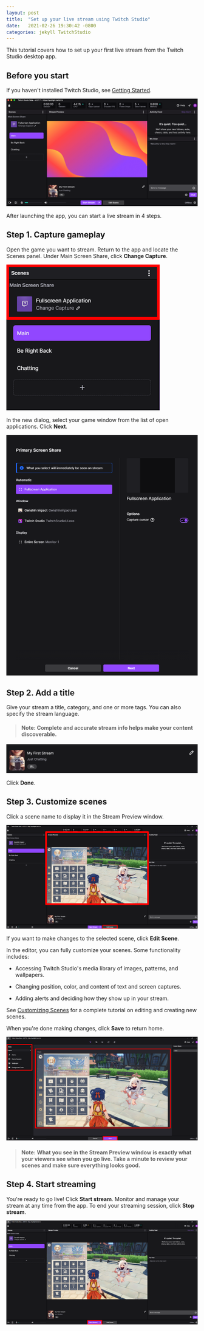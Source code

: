 ```yaml
---
layout: post
title:  "Set up your live stream using Twitch Studio"
date:   2021-02-26 19:30:42 -0800
categories: jekyll TwitchStudio
---
```


<!-- # How to set up your live stream with Twitch Studio  -->

This tutorial covers how to set up your first live stream from the Twitch Studio desktop app.

## Before you start

If you haven't installed Twitch Studio, see [Getting Started](Tutorial_Getting_Started.md). 

<!-- Overview of the Twitch Studio user interface.
![Twitch Studio main screen](/assets/twitch_studio_assets/main.png "Twitch Studio Main Screen") -->

![Twitch Studio main screen](https://raw.githubusercontent.com/rbec276/rbec276.github.io/master/assets/main.png)
<!-- <p align="center">
<img src="../assets/twitch_studio_assets/main.png" alt="Twitch Studio main screen" width="600">
</p> -->

After launching the app, you can start a live stream in 4 steps. 

## Step 1. Capture gameplay
Open the game you want to stream. Return to the app and locate the Scenes panel. Under Main Screen Share, click **Change Capture**. 

<!-- ![Scenes panel](/assets/twitch_studio_assets/scenes_panel.png "Twitch Studio Scenes panel") -->

![scenes panel](https://raw.githubusercontent.com/rbec276/rbec276.github.io/master/assets/scenes_panel.PNG)
<!-- <p align="center">
<img src="/assets/twitch_studio_assets/scenes_panel.png" alt="Twitch Studio scenes panel" width="300">
</p> -->

In the new dialog, select your game window from the list of open applications. Click **Next**.

<!-- ![Primary screen share](/assets/twitch_studio_assets/primary_screen_share.png "Twitch Studio Primary Screen Share dialog")  -->

![primary screen share](https://raw.githubusercontent.com/rbec276/rbec276.github.io/master/assets/primary_screen_share.PNG)
<!-- <p align="center">
<img src="/assets/twitch_studio_assets/game_screen.png" alt="Twitch Studio Primary Screen Share dialog" width="300">
</p> -->

<!-- ## Preview your stream
Click on a scene to view it in the Stream Preview window. Ensure alerts, media, transitions, and other features look how you intended.  -->

## Step 2. Add a title 
Give your stream a title, category, and one or more tags. You can also specify the stream language. 

<!-- Add more details to make your content searchable.  -->
>#### Note: Complete and accurate stream info helps make your content discoverable.

<!-- ![Stream info](/assets/twitch_studio_assets/stream_info.png "Twitch Studio stream info") -->

![stream info](https://raw.githubusercontent.com/rbec276/rbec276.github.io/master/assets/stream%20info.png)
<!-- <p align="center">
<img src="/assets/twitch_studio_assets/stream_info.png" alt="Twitch Studio stream info dialog" width="300">
</p> -->

Click **Done**.

<!-- >#### Note: Take one last moment to consult the Stream Preview window. What you see here is exactly how your stream will look to viewers.  -->

## Step 3. Customize scenes
Click a scene name to display it in the Stream Preview window.

 <!-- As you make changes, consult the Stream Preview window to make sure everything looks the way you intended.  -->

<!-- ![Stream Preview](/assets/twitch_studio_assets/stream_preview.png "Twitch Studio stream preview") -->

![stream preview](https://raw.githubusercontent.com/rbec276/rbec276.github.io/master/assets/stream_preview.PNG)
<!-- <p align="center">
<img src="/assets/twitch_studio_assets/stream_preview.png" alt="Twtich Studio stream preview" width="600">
</p> -->

If you want to make changes to the selected scene, click **Edit Scene**. 

<!-- Your screen will immediately switch to Editor mode, displaying an enlarged preview window and layers list for the selected scene. -->

In the editor, you can fully customize your scenes. Some functionality includes:

- Accessing Twitch Studio's media library of images, patterns, and wallpapers. 

- Changing position, color, and content of text and screen captures.

- Adding alerts and deciding how they show up in your stream. 

See [Customizing Scenes](Customizing_Scenes.md) for a complete tutorial on editing and creating new scenes.

When you're done making changes, click **Save** to return home.

![edit scene](https://raw.githubusercontent.com/rbec276/rbec276.github.io/master/assets/edit_scene.PNG)
<!-- <p align="center">
<img src="/assets/twitch_studio_assets/edit_scene.png" alt="Twitch Studio edit scene" width="600">
</p> -->

<!-- Continue customizing scenes until you're happy with how everything looks. -->

>#### Note: What you see in the Stream Preview window is exactly what your viewers see when you go live. Take a minute to review your scenes and make sure everything looks good.

<!-- Your stream will look to viewers exactly as it appears in the Stream Preview window. Take a minute to click through your scenes and make sure everything looks the way you want it to look. -->

## Step 4. Start streaming
You're ready to go live! Click **Start stream**. Monitor and manage your stream at any time from the app. To end your streaming session, click **Stop stream**. 

![start stream](https://raw.githubusercontent.com/rbec276/rbec276.github.io/master/assets/start_stream.PNG)
<!-- <p align="center">
<img src="/assets/twitch_studio_assets/start_stream.png" alt="Twitch Studio start stream" width="600">
</p> -->

<!-- If you want to learn more about Twitch Studio, see our How-Tos:
-Customizing Scenes

And our Reference docs:
-Stats panel
-Notifications and alerts

For further discussion:
-Twitch Studio vs. OBS or XSplit
-Capture cards  -->

